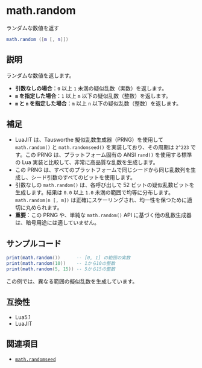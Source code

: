 # math.random

ランダムな数値を返す

```lua
math.random ([m [, n]])
```

## 説明

ランダムな数値を返します。

- **引数なしの場合**：`0` 以上 `1` 未満の疑似乱数（実数）を返します。
- **`m` を指定した場合**：`1` 以上 `m` 以下の疑似乱数（整数）を返します。
- **`m` と `n` を指定した場合**：`m` 以上 `n` 以下の疑似乱数（整数）を返します。

## 補足

- LuaJIT は、Tausworthe 擬似乱数生成器（PRNG）を使用して `math.random()` と `math.randomseed()` を実装しており、その周期は `2^223` です。この PRNG は、プラットフォーム固有の ANSI `rand()` を使用する標準の Lua 実装と比較して、非常に高品質な乱数を生成します。
- この PRNG は、すべてのプラットフォームで同じシードから同じ乱数列を生成し、シード引数のすべてのビットを使用します。
- 引数なしの `math.random()` は、各呼び出しで 52 ビットの疑似乱数ビットを生成します。結果は `0.0` 以上 `1.0` 未満の範囲で均等に分布します。`math.random(n [, m])` は正確にスケーリングされ、均一性を保つために適切に丸められます。
- **重要**：この PRNG や、単純な `math.random()` API に基づく他の乱数生成器は、暗号用途には適していません。

## サンプルコード

```lua
print(math.random())      -- [0, 1] の範囲の実数
print(math.random(10))    -- 1から10の整数
print(math.random(5, 15)) -- 5から15の整数
```

この例では、異なる範囲の擬似乱数を生成しています。

## 互換性

- Lua5.1
- LuaJIT

## 関連項目

- [`math.randomseed`](randomseed.md)